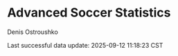 # Advanced Soccer Statistics
Denis Ostroushko

<!-- gfm -->

Last successful data update: 2025-09-12 11:18:23 CST
